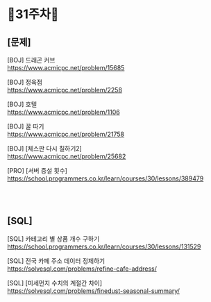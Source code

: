 # 📌31주차📌
## [문제]
[BOJ] 드래곤 커브</br>
https://www.acmicpc.net/problem/15685

[BOJ] 정육점</br>
https://www.acmicpc.net/problem/2258

[BOJ] 호텔</br>
https://www.acmicpc.net/problem/1106

[BOJ] 꿀 따기</br>
https://www.acmicpc.net/problem/21758

[BOJ] [체스판 다시 칠하기2]</br>
https://www.acmicpc.net/problem/25682

[PRO] [서버 증설 횟수]</br>
https://school.programmers.co.kr/learn/courses/30/lessons/389479

</br></br>

## [SQL]
[SQL] 카테고리 별 상품 개수 구하기</br>
https://school.programmers.co.kr/learn/courses/30/lessons/131529

[SQL] 전국 카페 주소 데이터 정제하기</br>
https://solvesql.com/problems/refine-cafe-address/

[SQL] [미세먼지 수치의 계절간 차이]</br>
https://solvesql.com/problems/finedust-seasonal-summary/